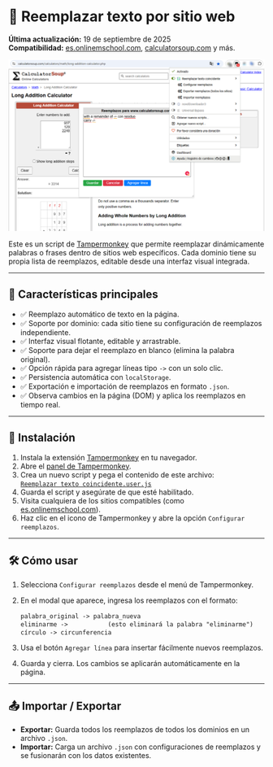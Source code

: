 # 🔁 Reemplazar texto por sitio web

**Última actualización:** 19 de septiembre de 2025  
**Compatibilidad:** [es.onlinemschool.com](https://es.onlinemschool.com/), [calculatorsoup.com](https://www.calculatorsoup.com/) y más.

![Interfaz gráfica del script](GUI.png)

Este es un script de [Tampermonkey](https://www.tampermonkey.net/) que permite reemplazar dinámicamente palabras o frases dentro de sitios web específicos. Cada dominio tiene su propia lista de reemplazos, editable desde una interfaz visual integrada.

---

## 🎯 Características principales

- ✅ Reemplazo automático de texto en la página.
- ✅ Soporte por dominio: cada sitio tiene su configuración de reemplazos independiente.
- ✅ Interfaz visual flotante, editable y arrastrable.
- ✅ Soporte para dejar el reemplazo en blanco (elimina la palabra original).
- ✅ Opción rápida para agregar líneas tipo `->` con un solo clic.
- ✅ Persistencia automática con `localStorage`.
- ✅ Exportación e importación de reemplazos en formato `.json`.
- ✅ Observa cambios en la página (DOM) y aplica los reemplazos en tiempo real.

---

## 🚀 Instalación

1. Instala la extensión [Tampermonkey](https://www.tampermonkey.net/) en tu navegador.
2. Abre el [panel de Tampermonkey](chrome-extension://dhdgffkkebhmkfjojejmpbldmpobfkfo/options.html).
3. Crea un nuevo script y pega el contenido de este archivo:  
   [`Reemplazar texto coincidente.user.js`](https://github.com/wernser412/Reemplazar-texto-coincidente/raw/refs/heads/main/Reemplazar%20texto%20coincidente.user.js)
4. Guarda el script y asegúrate de que esté habilitado.
5. Visita cualquiera de los sitios compatibles (como [es.onlinemschool.com](https://es.onlinemschool.com/)).
6. Haz clic en el icono de Tampermonkey y abre la opción `Configurar reemplazos`.

---

## 🛠️ Cómo usar

1. Selecciona `Configurar reemplazos` desde el menú de Tampermonkey.
2. En el modal que aparece, ingresa los reemplazos con el formato:

   ```
   palabra_original -> palabra_nueva
   eliminarme ->           (esto eliminará la palabra "eliminarme")
   círculo -> circunferencia
   ```

3. Usa el botón `Agregar línea` para insertar fácilmente nuevos reemplazos.
4. Guarda y cierra. Los cambios se aplicarán automáticamente en la página.

---

## 📤 Importar / Exportar

- **Exportar:** Guarda todos los reemplazos de todos los dominios en un archivo `.json`.
- **Importar:** Carga un archivo `.json` con configuraciones de reemplazos y se fusionarán con los datos existentes.
